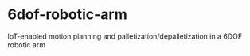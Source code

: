 # 6dof-robotic-arm
IoT-enabled motion planning and palletization/depalletization in a 6DOF robotic arm
